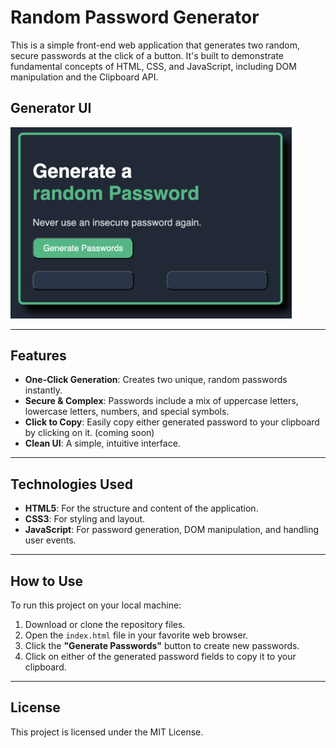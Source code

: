 # Random Password Generator

This is a simple front-end web application that generates two random, secure passwords at the click of a button. It's built to demonstrate fundamental concepts of HTML, CSS, and JavaScript, including DOM manipulation and the Clipboard API.



## Generator UI


<img src="images/example.png" width="450" />

***

## Features

* **One-Click Generation**: Creates two unique, random passwords instantly.
* **Secure & Complex**: Passwords include a mix of uppercase letters, lowercase letters, numbers, and special symbols.
* **Click to Copy**: Easily copy either generated password to your clipboard by clicking on it. (coming soon)
* **Clean UI**: A simple, intuitive interface.

***

## Technologies Used

* **HTML5**: For the structure and content of the application.
* **CSS3**: For styling and layout.
* **JavaScript**: For password generation, DOM manipulation, and handling user events.

***

## How to Use

To run this project on your local machine:

1.  Download or clone the repository files.
2.  Open the `index.html` file in your favorite web browser.
3.  Click the **"Generate Passwords"** button to create new passwords.
4.  Click on either of the generated password fields to copy it to your clipboard.

***

## License

This project is licensed under the MIT License.
